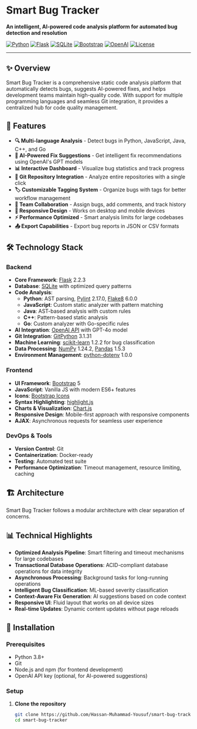 # Smart Bug Tracker


**An intelligent, AI-powered code analysis platform for automated bug detection and resolution**

[![Python](https://img.shields.io/badge/Python-3.8+-blue.svg)](https://www.python.org/)
[![Flask](https://img.shields.io/badge/Flask-2.2.3-lightgrey.svg)](https://flask.palletsprojects.com/)
[![SQLite](https://img.shields.io/badge/SQLite-3-blue.svg)](https://www.sqlite.org/)
[![Bootstrap](https://img.shields.io/badge/Bootstrap-5-purple.svg)](https://getbootstrap.com/)
[![OpenAI](https://img.shields.io/badge/OpenAI-GPT--4-green.svg)](https://openai.com/)
[![License](https://img.shields.io/badge/License-MIT-yellow.svg)](LICENSE)

---

## ✨ Overview

Smart Bug Tracker is a comprehensive static code analysis platform that automatically detects bugs, suggests AI-powered fixes, and helps development teams maintain high-quality code. With support for multiple programming languages and seamless Git integration, it provides a centralized hub for code quality management.


## 🚀 Features

- **🔍 Multi-language Analysis** - Detect bugs in Python, JavaScript, Java, C++, and Go
- **🤖 AI-Powered Fix Suggestions** - Get intelligent fix recommendations using OpenAI's GPT models
- **📊 Interactive Dashboard** - Visualize bug statistics and track progress
- **🔄 Git Repository Integration** - Analyze entire repositories with a single click
- **🏷️ Customizable Tagging System** - Organize bugs with tags for better workflow management
- **👥 Team Collaboration** - Assign bugs, add comments, and track history
- **📱 Responsive Design** - Works on desktop and mobile devices
- **⚡ Performance Optimized** - Smart analysis limits for large codebases
- **📤 Export Capabilities** - Export bug reports in JSON or CSV formats

## 🛠️ Technology Stack

### Backend

- **Core Framework**: [Flask](https://flask.palletsprojects.com/) 2.2.3
- **Database**: [SQLite](https://www.sqlite.org/) with optimized query patterns
- **Code Analysis**:
  - **Python**: AST parsing, [Pylint](https://pylint.org/) 2.17.0, [Flake8](https://flake8.pycqa.org/) 6.0.0
  - **JavaScript**: Custom static analyzer with pattern matching
  - **Java**: AST-based analysis with custom rules
  - **C++**: Pattern-based static analysis
  - **Go**: Custom analyzer with Go-specific rules
- **AI Integration**: [OpenAI API](https://openai.com/) with GPT-4o model
- **Git Integration**: [GitPython](https://gitpython.readthedocs.io/) 3.1.31
- **Machine Learning**: [scikit-learn](https://scikit-learn.org/) 1.2.2 for bug classification
- **Data Processing**: [NumPy](https://numpy.org/) 1.24.2, [Pandas](https://pandas.pydata.org/) 1.5.3
- **Environment Management**: [python-dotenv](https://github.com/theskumar/python-dotenv) 1.0.0

### Frontend

- **UI Framework**: [Bootstrap](https://getbootstrap.com/) 5
- **JavaScript**: Vanilla JS with modern ES6+ features
- **Icons**: [Bootstrap Icons](https://icons.getbootstrap.com/)
- **Syntax Highlighting**: [highlight.js](https://highlightjs.org/)
- **Charts & Visualization**: [Chart.js](https://www.chartjs.org/)
- **Responsive Design**: Mobile-first approach with responsive components
- **AJAX**: Asynchronous requests for seamless user experience

### DevOps & Tools

- **Version Control**: Git
- **Containerization**: Docker-ready
- **Testing**: Automated test suite
- **Performance Optimization**: Timeout management, resource limiting, caching

## 🏗️ Architecture

Smart Bug Tracker follows a modular architecture with clear separation of concerns.

## 📊 Technical Highlights

- **Optimized Analysis Pipeline**: Smart filtering and timeout mechanisms for large codebases
- **Transactional Database Operations**: ACID-compliant database operations for data integrity
- **Asynchronous Processing**: Background tasks for long-running operations
- **Intelligent Bug Classification**: ML-based severity classification
- **Context-Aware Fix Generation**: AI suggestions based on code context
- **Responsive UI**: Fluid layout that works on all device sizes
- **Real-time Updates**: Dynamic content updates without page reloads

## 🔧 Installation

### Prerequisites

- Python 3.8+
- Git
- Node.js and npm (for frontend development)
- OpenAI API key (optional, for AI-powered suggestions)

### Setup

1. **Clone the repository**

   ```bash
   git clone https://github.com/Hassan-Muhammad-Yousuf/smart-bug-tracker.git
   cd smart-bug-tracker

